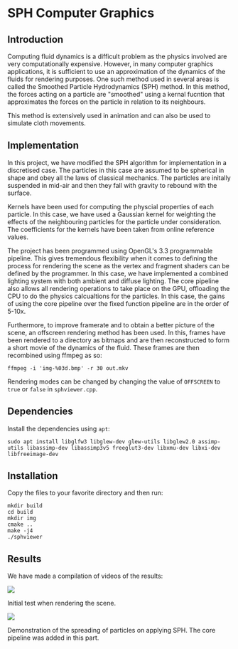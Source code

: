 # SPH Computer Graphics

## Introduction

Computing fluid dynamics is a difficult problem as the physics involved are very computationally expensive. However, in many computer graphics applications, it is sufficient to use an approximation of the dynamics of the fluids for rendering purposes. One such method used in several areas is called the Smoothed Particle Hydrodynamics (SPH) method. In this method, the forces acting on a particle are "smoothed" using a kernal fucntion that approximates the forces on the particle in relation to its neighbours.

This method is extensively used in animation and can also be used to simulate cloth movements.

## Implementation

In this project, we have modified the SPH algorithm for implementation in a discretised case. The particles in this case are assumed to be spherical in shape and obey all the laws of classical mechanics. The particles are initally suspended in mid-air and then they fall with gravity to rebound with the surface.

Kernels have been used for computing the physcial properties of each particle. In this case, we have used a Gaussian kernel for weighting the effects of the neighbouring particles for the particle under consideration. The coefficients for the kernels have been taken from online reference values.

The project has been programmed using OpenGL's 3.3 programmable pipeline. This gives tremendous flexibility when it comes to defining the process for rendering the scene as the vertex and fragment shaders can be defined by the programmer. In this case, we have implemented a combined lighting system with both ambient and diffuse lighting. The core pipeline also allows all rendering operations to take place on the GPU, offloading the CPU to do the physics calcualtions for the particles. In this case, the gains of using the core pipeline over the fixed function pipeline are in the order of 5-10x.

Furthermore, to improve framerate and to obtain a better picture of the scene, an offscreen rendering method has been used. In this, frames have been rendered to a directory as bitmaps and are then reconstructed to form a short movie of the dynamics of the fluid. These frames are then recombined using ffmpeg as so:

```ffmpeg -i 'img-%03d.bmp' -r 30 out.mkv```

Rendering modes can be changed by changing the value of ```OFFSCREEN``` to ```true``` or ```false``` in ```sphviewer.cpp```.

## Dependencies

Install the dependencies using ```apt```:

```sudo apt install libglfw3 libglew-dev glew-utils libglew2.0 assimp-utils libassimp-dev libassimp3v5 freeglut3-dev libxmu-dev libxi-dev libfreeimage-dev```

## Installation

Copy the files to your favorite directory and then run:

```
mkdir build
cd build
mkdir img
cmake ..
make -j4
./sphviewer
```

## Results

We have made a compilation of videos of the results:

![](results/frame1.png)

Initial test when rendering the scene.

![](results/frame0.bmp)

Demonstration of the spreading of particles on applying SPH. The core pipeline was added in this part.